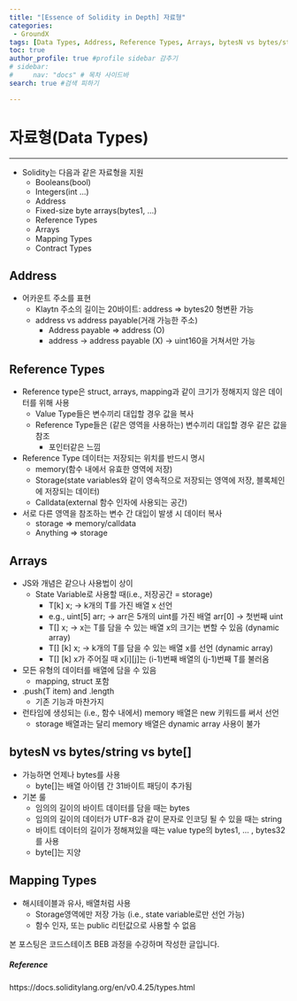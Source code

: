 ```yaml
---
title: "[Essence of Solidity in Depth] 자료형"
categories:
 - GroundX
tags: [Data Types, Address, Reference Types, Arrays, bytesN vs bytes/string vs byte, Mapping Types ] 
toc: true
author_profile: true #profile sidebar 감추기
# sidebar:
#     nav: "docs" # 목차 사이드바
search: true #검색 피하기

---
```


# 자료형(Data Types)

---------------

- Solidity는 다음과 같은 자료형을 지원
  - Booleans(bool)
  - Integers(int ...)
  - Address
  - Fixed-size byte arrays(bytes1, ...)
  - Reference Types
  - Arrays
  - Mapping Types
  - Contract Types



## Address

- 어카운트 주소를 표현
  - Klaytn 주소의 길이는 20바이트: address => bytes20 형변환 가능
  - address vs address payable(거래 가능한 주소)
    - Address payable => address (O)
    - address -> address payable (X) -> uint160을 거쳐서만 가능



## Reference Types

- Reference type은 struct, arrays, mapping과 같이 크기가 정해지지 않은 데이터를 위해 사용
  - Value Type들은 변수끼리 대입할 경우 값을 복사
  - Reference Type들은 (같은 영역을 사용하는) 변수끼리 대입할 경우 같은 값을 참조
    - 포인터같은 느낌
- Reference Type 데이터는 저장되는 위치를 반드시 명시
  - memory(함수 내에서 유효한 영역에 저장)
  - Storage(state variables와 같이 영속적으로 저장되는 영역에 저장, 블록체인에 저장되는 데이터)
  - Calldata(external 함수 인자에 사용되는 공간)
- 서로 다른 영역을 참조하는 변수 간 대입이 발생 시 데이터 복사
  - storage => memory/calldata
  - Anything => storage



## Arrays

- JS와 개념은 같으나 사용법이 상이
  - State Variable로 사용할 때(i.e., 저장공간 = storage)
    - T[k] x; -> k개의 T를 가진 배열 x 선언
    - e.g., uint[5] arr; -> arr은 5개의 uint를 가진 배열 arr[0] -> 첫번째 uint
    - T[] x; -> x는 T를 담을 수 있는 배열 x의 크기는 변할 수 있음 (dynamic array)
    - T[] [k] x; -> k개의 T를 담을 수 있는 배열 x를 선언 (dynamic array)
    - T[] [k] x가 주어질 때 x[i][j]는 (i-1)번째 배열의 (j-1)번째 T를 불러옴
- 모든 유형의 데이터를 배열에 담을 수 있음
  - mapping, struct 포함
- .push(T item) and .length
  - 기존 기능과 마찬가지
- 런타임에 생성되는 (i.e., 함수 내에서) memory 배열은 new 키워드를 써서 선언
  - storage 배열과는 달리 memory 배열은 dynamic array 사용이 불가



## bytesN vs bytes/string vs byte[]

- 가능하면 언제나 bytes를 사용
  - byte[]는 배열 아이템 간 31바이트 패딩이 추가됨
- 기본 룰
  - 임의의 길이의 바이트 데이터를 담을 때는 bytes
  - 임의의 길이의 데이터가 UTF-8과 같이 문자로 인코딩 될 수 있을 때는 string
  - 바이트 데이터의 길이가 정해져있을 때는 value type의 bytes1, ... , bytes32를 사용
  - byte[]는 지양



## Mapping Types

- 해시테이블과 유사, 배열처럼 사용
  - Storage영역에만 저장 가능 (i.e., state variable로만 선언 가능)
  - 함수 인자, 또는 public 리턴값으로 사용할 수 없음





<div class="notice">
  <p>본 포스팅은 코드스테이츠 BEB 과정을 수강하며 작성한 글입니다.</p>
  <h5>Reference</h5>
  <a>https://docs.soliditylang.org/en/v0.4.25/types.html</a>
  <br>
</div>